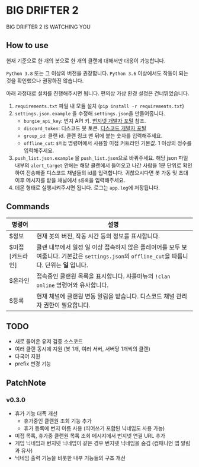 # BIG DRIFTER 2
BIG DRIFTER 2 IS WATCHING YOU

## How to use
현재 기준으로 한 개의 봇으로 한 개의 클랜에 대해서만 대응이 가능합니다.

`Python 3.8` 또는 그 이상의 버전을 권장합니다. `Python 3.6` 이상에서도 작동이 되는것을 확인했으나 권장하진 않습니다.

아래 과정대로 설치를 진행해주시면 됩니다. 편의상 가상 환경 설정은 건너뛰었습니다.
 1. `requirements.txt` 파일 내 모듈 설치 (`pip install -r requirements.txt`)
 2. `settings.json.example` 을 수정해 `settings.json`을 만들어줍니다.
    - `bungie_api_key`: 번지 API 키. [번지넷 개발자 포털](https://www.bungie.net/ko/Application) 참조.
    - `discord_token`: 디스코드 봇 토큰. [디스코드 개발자 포털](https://discord.com/developers/applications)
    - `group_id`: 클랜 id. 클랜 링크 맨 뒤에 붙는 숫자를 입력해주세요.
    - `offline_cut`: `$미접` 명령어에서 사용할 미접 커트라인 기본값. 1 이상의 정수를 입력해주세요.
 3. `push_list.json.example` 을 `push_list.json`으로 바꿔주세요. 해당 json 파일 내부의 `alert_target` 안에는 해당 클랜에서 들어오고 나간 사람을 1분 단위로 확인하여 전송해줄 디스코드 채널들의 id를 입력합니다. 귀찮으시다면 봇 가동 및 초대 이후 메시지를 받을 채널에서 `$등록`을 입력해주세요.
 4. 데몬 형태로 실행시켜주시면 됩니다. 로그는 `app.log`에 저장됩니다.

## Commands
명령어|설명
---|---
$정보|현재 봇의 버전, 작동 시간 등의 정보를 표시합니다.
$미접 [커트라인]|클랜 내부에서 일정 일 이상 접속하지 않은 플레이어를 모두 보여줍니다. 기본값은 `settings.json`의 `offline_cut`을 따릅니다. 단위는 **일** 입니다.
$온라인|접속중인 클랜원 목록을 표시합니다. 샤를마뉴의 `!clan online` 명령어와 유사합니다.
$등록|현재 체널에 클랜원 변동 알림을 받습니다. 디스코드 채널 관리자 권한이 필요합니다.

## TODO
- 새로 들어온 유저 검증 소스코드
- 여러 클랜 동시에 지원 (봇 1개, 여러 서버, 서버당 1개씩의 클랜)
- 다국어 지원
- prefix 변경 기능

## PatchNote
### v0.3.0
- 휴가 기능 대폭 개선
  - 휴가중인 클랜원 조회 기능 추가
  - 휴가 등록에 번지 이름 사용 (띄어쓰기 포함된 닉네임도 사용 가능)
- 미접 목록, 휴가중 클랜원 목록 조회 메시지에서 번지넷 연결 URL 추가
- 게임 닉네임과 번지넷 닉네임이 같은 경우 번지넷 닉네임을 숨김 (컴패니언 앱 알림과 유사)
- 닉네임 출력 기능을 비롯한 내부 기능들의 구조 개선
